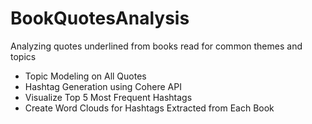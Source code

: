 # BookQuotesAnalysis
Analyzing quotes underlined from books read for common themes and topics

- Topic Modeling on All Quotes
- Hashtag Generation using Cohere API
- Visualize Top 5 Most Frequent Hashtags
- Create Word Clouds for Hashtags Extracted from Each Book
